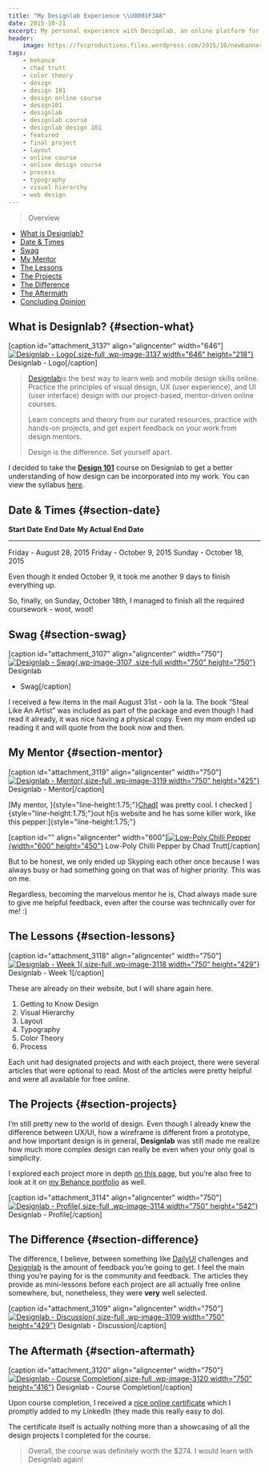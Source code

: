 ```yaml
---
title: "My Designlab Experience \\U0001F3A8"
date: 2015-10-21
excerpt: My personal experience with Designlab, an online platform for learning web and mobile design skills.
header:
    image: https://fvcproductions.files.wordpress.com/2015/10/newbanners.jpg
tags:
    - behance
    - chad trutt
    - color theory
    - design
    - design 101
    - design online course
    - design101
    - designlab
    - designlab course
    - designlab design 101
    - featured
    - final project
    - layout
    - online course
    - online design course
    - process
    - typography
    - visual hierarchy
    - web design
---
```


> Overview

- [What is Designlab?](#section-what)
- [Date & Times](#section-date)
- [Swag](#section-swag)
- [My Mentor](#section-mentor)
- [The Lessons](#section-lessons)
- [The Projects](#section-projects)
- [The Difference](#section-difference)
- [The Aftermath](#section-aftermath)
- [Concluding Opinion](#section-conclusion)

What is Designlab? {#section-what}
------------------

\[caption id="attachment\_3137" align="aligncenter"
width="646"\][![Designlab -
Logo](https://fvcproductions.files.wordpress.com/2015/10/designlab-logo.png){.size-full
.wp-image-3137 width="646"
height="218"}](https://fvcproductions.files.wordpress.com/2015/10/designlab-logo.png)
Designlab - Logo\[/caption\]

> [Designlab](https://trydesignlab.com)is the best way to learn web and
> mobile design skills online. Practice the principles of visual design,
> UX (user experience), and UI (user interface) design with our
> project-based, mentor-driven online courses.
>
> Learn concepts and theory from our curated resources, practice with
> hands-on projects, and get expert feedback on your work from design
> mentors.
>
> Design is the difference. Set yourself apart.

I decided to take the **[Design
101](https://trydesignlab.com/web-design-course/)** course on Designlab
to get a better understanding of how design can be incorporated into my
work. You can view the syllabus
[here](https://storage.trydesignlab.com/syllabus/design-101.pdf).

Date & Times {#section-date}
------------

  **Start Date**             **End Date**               **My Actual End Date**
  -------------------------- -------------------------- ---------------------------
  Friday - August 28, 2015   Friday - October 9, 2015   Sunday - October 18, 2015

Even though it ended October 9, it took me another 9 days to finish
everything up.

So, finally, on Sunday, October 18th, I managed to finish all the
required coursework - woot, woot!

Swag {#section-swag}
----

\[caption id="attachment\_3107" align="aligncenter"
width="750"\][![Designlab -
Swag](https://fvcproductions.files.wordpress.com/2015/10/designlab-swag.jpg){.wp-image-3107
.size-full width="750"
height="750"}](https://fvcproductions.com/?attachment_id=3107) Designlab
- Swag\[/caption\]

I received a few items in the mail August 31st - ooh la la. The book
“Steal Like An Artist” was included as part of the package and even
though I had read it already, it was nice having a physical copy. Even
my mom ended up reading it and will quote from the book now and then.

My Mentor {#section-mentor}
---------

\[caption id="attachment\_3119" align="aligncenter"
width="750"\][![Designlab -
Mentor](https://fvcproductions.files.wordpress.com/2015/10/designlab-mentor.png){.size-full
.wp-image-3119 width="750"
height="425"}](https://fvcproductions.com/2015/10/21/my-designlab-experience/designlab-mentor-2/)
Designlab - Mentor\[/caption\]

[My mentor,
]{style="line-height:1.75;"}[Chad](https://chadtrutt.com/ "Chad Trutt")[
was pretty cool. I checked ]{style="line-height:1.75;"}out h[is website
and he has some killer work, like this
pepper:]{style="line-height:1.75;"}

\[caption id="" align="aligncenter" width="600"\][![Low-Poly Chilli
Pepper](https://m2.behance.net/rendition/pm/17019797/disp/d7e391ee6a819bdc0bdb3cf9eb6bed0c.jpg){width="600"
height="450"}](https://m2.behance.net/rendition/pm/17019797/disp/d7e391ee6a819bdc0bdb3cf9eb6bed0c.jpg)
Low-Poly Chilli Pepper by Chad Trutt\[/caption\]

But to be honest, we only ended up Skyping each other once because I was
always busy or had something going on that was of higher priority. This
was on me.

Regardless, becoming the marvelous mentor he is, Chad always made sure
to give me helpful feedback, even after the course was technically over
for me! :)

The Lessons {#section-lessons}
-----------

\[caption id="attachment\_3118" align="aligncenter"
width="750"\][![Designlab - Week
1](https://fvcproductions.files.wordpress.com/2015/10/designlab-week1.png){.size-full
.wp-image-3118 width="750"
height="429"}](https://fvcproductions.com/2015/10/21/my-designlab-experience/designlab-week1/)
Designlab - Week 1\[/caption\]

These are already on their website, but I will share again here.

1. Getting to Know Design
2. Visual Hierarchy
3. Layout
4.  Typography
5.  Color Theory
6.  Process

Each unit had designated projects and with each project, there were
several articles that were optional to read. Most of the articles were
pretty helpful and were all available for free online.

The Projects {#section-projects}
------------

I’m still pretty new to the world of design. Even though I already knew
the difference between UX/UI, how a wireframe is different from a
prototype, and how important design is in general, **Designlab** was
still made me realize how much more complex design can really be even
when your only goal is simplicity.

I explored each project more in depth [on this
page](https://fvcproductions.com/portfolio/designlab-submissions/), but
you’re also free to look at it on [my Behance
portfolio](https://www.behance.net/gallery/29117121/My-Designlab-Experience)
as well.

\[caption id="attachment\_3114" align="aligncenter"
width="750"\][![Designlab -
Profile](https://fvcproductions.files.wordpress.com/2015/10/designlab-profile.png){.size-full
.wp-image-3114 width="750"
height="542"}](https://fvcproductions.com/2015/10/21/my-designlab-experience/designlab-profile-2/)
Designlab - Profile\[/caption\]

The Difference {#section-difference}
--------------

The difference, I believe, between something
like [DailyUI](https://chadtrutt.com/ "Chad Trutt") challenges and
[Designlab](https://trydesignlab.com "Designlab") is the amount of
feedback you’re going to get. I feel the main thing you’re paying for is
the community and feedback. The articles they provide as mini-lessons
before each project are all actually free online somewhere, but,
nonetheless, they were **very** well selected.

\[caption id="attachment\_3109" align="aligncenter"
width="750"\][![Designlab -
Discussion](https://fvcproductions.files.wordpress.com/2015/10/designlab-discussion.png){.size-full
.wp-image-3109 width="750"
height="429"}](https://fvcproductions.com/2015/10/21/my-designlab-experience/designlab-discussion-2/)
Designlab - Discussion\[/caption\]

The Aftermath {#section-aftermath}
-------------

\[caption id="attachment\_3120" align="aligncenter"
width="750"\][![Designlab - Course
Completion](https://fvcproductions.files.wordpress.com/2015/10/designlab-course-summary.png){.size-full
.wp-image-3120 width="750"
height="416"}](https://fvcproductions.com/2015/10/21/my-designlab-experience/designlab-course-summary/)
Designlab - Course Completion\[/caption\]

Upon course completion, I received a [nice online
certificate](https://trydesignlab.com/certificates/design-101/fvcproductions/)
which I promptly added to my LinkedIn (they made this really easy to
do).

The certificate itself is actually nothing more than a showcasing of all
the design projects I completed for the course.

> Overall, the course was definitely worth the \$274. I would learn with
> Designlab again!
